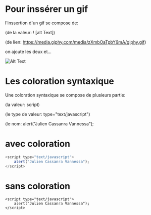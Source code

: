 Pour inssérer un gif
====================

l'inssertion d'un gif se compose de:

(de la valeur: ! [alt Text])

(de lien: https://media.giphy.com/media/zXmbOaTpbY6mA/giphy.gif)

on ajoute les deux et...

![Alt Text](https://media.giphy.com/media/zXmbOaTpbY6mA/giphy.gif)

Les coloration syntaxique
=========================

Une coloration syntaxique se compose de plusieurs partie:

(la valeur: script)

(le type de valeur: type="text/javascript")

(le nom: alert("Julien Cassanra Vannessa");


avec coloration
===============

```javascript
<script type="text/javascript">
    alert("Julien Cassanra Vannessa");
</script>
```
sans coloration
===============

```
<script type="text/javascript">
    alert("Julien Cassanra Vannessa");
</script>
```
